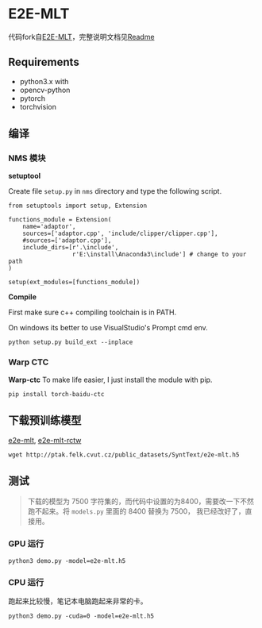 # E2E-MLT
代码fork自[E2E-MLT](https://github.com/MichalBusta/E2E-MLT)，完整说明文档见[Readme](README_ori.md)

## Requirements
  - python3.x with
  - opencv-python
  - pytorch
  - torchvision
## 编译

### NMS 模块

**setuptool**

Create file `setup.py` in `nms` directory and type the following script.

```
from setuptools import setup, Extension

functions_module = Extension(
    name='adaptor',
    sources=['adaptor.cpp', 'include/clipper/clipper.cpp'],
    #sources=['adaptor.cpp'],
    include_dirs=[r'.\include',
                  r'E:\install\Anaconda3\include'] # change to your path
)

setup(ext_modules=[functions_module])
```

**Compile**

First make sure c++ compiling toolchain is in PATH.

On windows its better to use VisualStudio's Prompt cmd env.

```
python setup.py build_ext --inplace
```

### Warp CTC

**Warp-ctc**
To make life easier, I just install the module with pip.
~~~
pip install torch-baidu-ctc
~~~

## 下载预训练模型

[e2e-mlt](http://ptak.felk.cvut.cz/public_datasets/SyntText/e2e-mlt.h5), [e2e-mlt-rctw](http://ptak.felk.cvut.cz/public_datasets/SyntText/e2e-mltrctw.h5)

```
wget http://ptak.felk.cvut.cz/public_datasets/SyntText/e2e-mlt.h5
```


## 测试
>下载的模型为 7500 字符集的，而代码中设置的为8400，需要改一下不然跑不起来。将 `models.py` 里面的 8400  替换为 7500， 我已经改好了，直接用。

### GPU 运行

```
python3 demo.py -model=e2e-mlt.h5
```

### CPU 运行
跑起来比较慢，笔记本电脑跑起来非常的卡。
~~~
python3 demo.py -cuda=0 -model=e2e-mlt.h5
~~~

